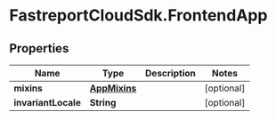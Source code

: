 # FastreportCloudSdk.FrontendApp

## Properties

Name | Type | Description | Notes
------------ | ------------- | ------------- | -------------
**mixins** | [**AppMixins**](AppMixins.md) |  | [optional] 
**invariantLocale** | **String** |  | [optional] 


